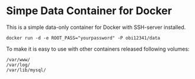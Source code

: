 Simpe Data Container for Docker
===========

This is a simple data-only container for Docker with SSH-server installed.

	docker run -d -e ROOT_PASS="yourpassword" -P obi12341/data


To make it is easy to use with other containers released following volumes:

	/var/www/
	/var/log/
	/var/lib/mysql/

